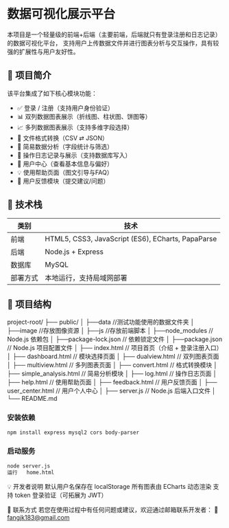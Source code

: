 # 数据可视化展示平台

本项目是一个轻量级的前端+后端（主要前端，后端就只有登录注册和日志记录）的数据可视化平台，
支持用户上传数据文件并进行图表分析与交互操作，具有较强的扩展性与用户友好性。

## 📌 项目简介

该平台集成了如下核心模块功能：

- ✅ 登录 / 注册（支持用户身份验证）
- 📊 双列数据图表展示（折线图、柱状图、饼图等）
- 📈 多列数据图表展示（支持多维字段选择）
- 🔁 文件格式转换（CSV ⇄ JSON）
- 📑 简易数据分析（字段统计与筛选）
- 🧾 操作日志记录与展示（支持数据库写入）
- 🧍 用户中心（查看基本信息与偏好）
- 💡 使用帮助页面（图文引导与FAQ）
- 💬 用户反馈模块（提交建议/问题）

## 🔧 技术栈

| 类别 | 技术 |
|------|------|
| 前端 | HTML5, CSS3, JavaScript (ES6), ECharts, PapaParse |
| 后端 | Node.js + Express |
| 数据库 | MySQL |
| 部署方式 | 本地运行，支持局域网部署 |

## 📁 项目结构

project-root/
├── public/
│ ├──data //测试功能使用的数据文件夹
│ ├──image //存放图像资源
│ ├──js //存放前端脚本
│ ├──node_modules // Node.js 依赖包
│ ├──package-lock.json // 依赖锁定文件
│ ├──package.json // Node.js 项目配置文件
│ ├── index.html // 项目首页（介绍 + 登录注册入口）
│ ├── dashboard.html // 模块选择页面
│ ├── dualview.html // 双列图表页面
│ ├── multiview.html // 多列图表页面
│ ├── convert.html // 格式转换模块
│ ├── simple_analysis.html // 简易分析模块
│ ├── log.html // 操作日志页面
│ ├── help.html // 使用帮助页面
│ ├── feedback.html // 用户反馈页面
│ ├── user_center.html // 用户个人中心
│ ├── server.js // Node.js 后端入口文件
│ └── README.md

### 安装依赖
```bash
npm install express mysql2 cors body-parser
```

### 启动服务
```bash
node server.js
运行   home.html
```

💡 开发者说明
默认用户名保存在 localStorage
所有图表由 ECharts 动态渲染
支持 token 登录验证（可拓展为 JWT）

📮 联系方式
若您在使用过程中有任何问题或建议，欢迎通过邮箱联系开发者：
📧fangjk183@gmail.com


